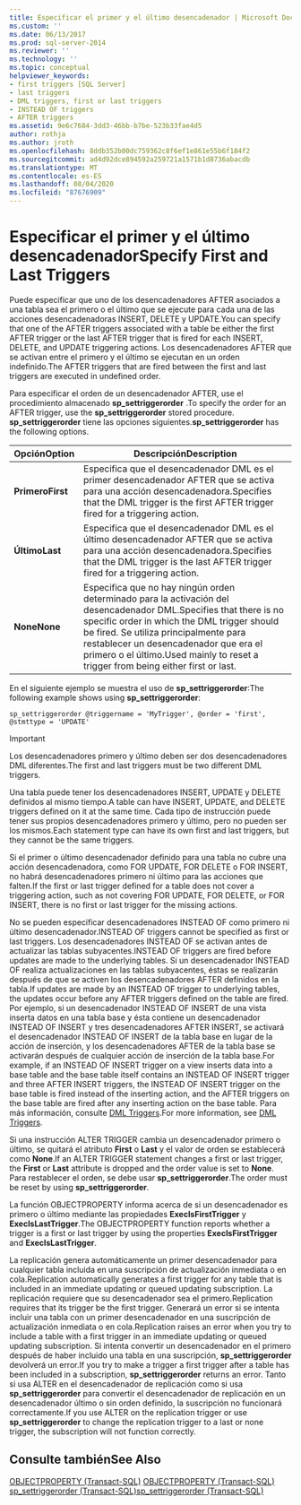 ```yaml
---
title: Especificar el primer y el último desencadenador | Microsoft Docs
ms.custom: ''
ms.date: 06/13/2017
ms.prod: sql-server-2014
ms.reviewer: ''
ms.technology: ''
ms.topic: conceptual
helpviewer_keywords:
- first triggers [SQL Server]
- last triggers
- DML triggers, first or last triggers
- INSTEAD OF triggers
- AFTER triggers
ms.assetid: 9e6c7684-3dd3-46bb-b7be-523b33fae4d5
author: rothja
ms.author: jroth
ms.openlocfilehash: 8ddb352b00dc759362c8f6ef1e861e55b6f184f2
ms.sourcegitcommit: ad4d92dce894592a259721a1571b1d8736abacdb
ms.translationtype: MT
ms.contentlocale: es-ES
ms.lasthandoff: 08/04/2020
ms.locfileid: "87676909"
---
```

# <a name="specify-first-and-last-triggers"></a><span data-ttu-id="f0567-102">Especificar el primer y el último desencadenador</span><span class="sxs-lookup"><span data-stu-id="f0567-102">Specify First and Last Triggers</span></span>
  <span data-ttu-id="f0567-103">Puede especificar que uno de los desencadenadores AFTER asociados a una tabla sea el primero o el último que se ejecute para cada una de las acciones desencadenadoras INSERT, DELETE y UPDATE.</span><span class="sxs-lookup"><span data-stu-id="f0567-103">You can specify that one of the AFTER triggers associated with a table be either the first AFTER trigger or the last AFTER trigger that is fired for each INSERT, DELETE, and UPDATE triggering actions.</span></span> <span data-ttu-id="f0567-104">Los desencadenadores AFTER que se activan entre el primero y el último se ejecutan en un orden indefinido.</span><span class="sxs-lookup"><span data-stu-id="f0567-104">The AFTER triggers that are fired between the first and last triggers are executed in undefined order.</span></span>  
  
 <span data-ttu-id="f0567-105">Para especificar el orden de un desencadenador AFTER, use el procedimiento almacenado **sp_settriggerorder** .</span><span class="sxs-lookup"><span data-stu-id="f0567-105">To specify the order for an AFTER trigger, use the **sp_settriggerorder** stored procedure.</span></span> <span data-ttu-id="f0567-106">**sp_settriggerorder** tiene las opciones siguientes.</span><span class="sxs-lookup"><span data-stu-id="f0567-106">**sp_settriggerorder** has the following options.</span></span>  
  
|<span data-ttu-id="f0567-107">Opción</span><span class="sxs-lookup"><span data-stu-id="f0567-107">Option</span></span>|<span data-ttu-id="f0567-108">Descripción</span><span class="sxs-lookup"><span data-stu-id="f0567-108">Description</span></span>|  
|------------|-----------------|  
|<span data-ttu-id="f0567-109">**Primero**</span><span class="sxs-lookup"><span data-stu-id="f0567-109">**First**</span></span>|<span data-ttu-id="f0567-110">Especifica que el desencadenador DML es el primer desencadenador AFTER que se activa para una acción desencadenadora.</span><span class="sxs-lookup"><span data-stu-id="f0567-110">Specifies that the DML trigger is the first AFTER trigger fired for a triggering action.</span></span>|  
|<span data-ttu-id="f0567-111">**Último**</span><span class="sxs-lookup"><span data-stu-id="f0567-111">**Last**</span></span>|<span data-ttu-id="f0567-112">Especifica que el desencadenador DML es el último desencadenador AFTER que se activa para una acción desencadenadora.</span><span class="sxs-lookup"><span data-stu-id="f0567-112">Specifies that the DML trigger is the last AFTER trigger fired for a triggering action.</span></span>|  
|<span data-ttu-id="f0567-113">**None**</span><span class="sxs-lookup"><span data-stu-id="f0567-113">**None**</span></span>|<span data-ttu-id="f0567-114">Especifica que no hay ningún orden determinado para la activación del desencadenador DML.</span><span class="sxs-lookup"><span data-stu-id="f0567-114">Specifies that there is no specific order in which the DML trigger should be fired.</span></span> <span data-ttu-id="f0567-115">Se utiliza principalmente para restablecer un desencadenador que era el primero o el último.</span><span class="sxs-lookup"><span data-stu-id="f0567-115">Used mainly to reset a trigger from being either first or last.</span></span>|  
  
 <span data-ttu-id="f0567-116">En el siguiente ejemplo se muestra el uso de **sp_settriggerorder**:</span><span class="sxs-lookup"><span data-stu-id="f0567-116">The following example shows using **sp_settriggerorder**:</span></span>  
  
```  
sp_settriggerorder @triggername = 'MyTrigger', @order = 'first', @stmttype = 'UPDATE'  
```  
  
> [!IMPORTANT]  
>  <span data-ttu-id="f0567-117">Los desencadenadores primero y último deben ser dos desencadenadores DML diferentes.</span><span class="sxs-lookup"><span data-stu-id="f0567-117">The first and last triggers must be two different DML triggers.</span></span>  
  
 <span data-ttu-id="f0567-118">Una tabla puede tener los desencadenadores INSERT, UPDATE y DELETE definidos al mismo tiempo.</span><span class="sxs-lookup"><span data-stu-id="f0567-118">A table can have INSERT, UPDATE, and DELETE triggers defined on it at the same time.</span></span> <span data-ttu-id="f0567-119">Cada tipo de instrucción puede tener sus propios desencadenadores primero y último, pero no pueden ser los mismos.</span><span class="sxs-lookup"><span data-stu-id="f0567-119">Each statement type can have its own first and last triggers, but they cannot be the same triggers.</span></span>  
  
 <span data-ttu-id="f0567-120">Si el primer o último desencadenador definido para una tabla no cubre una acción desencadenadora, como FOR UPDATE, FOR DELETE o FOR INSERT, no habrá desencadenadores primero ni último para las acciones que falten.</span><span class="sxs-lookup"><span data-stu-id="f0567-120">If the first or last trigger defined for a table does not cover a triggering action, such as not covering FOR UPDATE, FOR DELETE, or FOR INSERT, there is no first or last trigger for the missing actions.</span></span>  
  
 <span data-ttu-id="f0567-121">No se pueden especificar desencadenadores INSTEAD OF como primero ni último desencadenador.</span><span class="sxs-lookup"><span data-stu-id="f0567-121">INSTEAD OF triggers cannot be specified as first or last triggers.</span></span> <span data-ttu-id="f0567-122">Los desencadenadores INSTEAD OF se activan antes de actualizar las tablas subyacentes.</span><span class="sxs-lookup"><span data-stu-id="f0567-122">INSTEAD OF triggers are fired before updates are made to the underlying tables.</span></span> <span data-ttu-id="f0567-123">Si un desencadenador INSTEAD OF realiza actualizaciones en las tablas subyacentes, éstas se realizarán después de que se activen los desencadenadores AFTER definidos en la tabla.</span><span class="sxs-lookup"><span data-stu-id="f0567-123">If updates are made by an INSTEAD OF trigger to underlying tables, the updates occur before any AFTER triggers defined on the table are fired.</span></span> <span data-ttu-id="f0567-124">Por ejemplo, si un desencadenador INSTEAD OF INSERT de una vista inserta datos en una tabla base y ésta contiene un desencadenador INSTEAD OF INSERT y tres desencadenadores AFTER INSERT, se activará el desencadenador INSTEAD OF INSERT de la tabla base en lugar de la acción de inserción, y los desencadenadores AFTER de la tabla base se activarán después de cualquier acción de inserción de la tabla base.</span><span class="sxs-lookup"><span data-stu-id="f0567-124">For example, if an INSTEAD OF INSERT trigger on a view inserts data into a base table and the base table itself contains an INSTEAD OF INSERT trigger and three AFTER INSERT triggers, the INSTEAD OF INSERT trigger on the base table is fired instead of the inserting action, and the AFTER triggers on the base table are fired after any inserting action on the base table.</span></span> <span data-ttu-id="f0567-125">Para más información, consulte [DML Triggers](dml-triggers.md).</span><span class="sxs-lookup"><span data-stu-id="f0567-125">For more information, see [DML Triggers](dml-triggers.md).</span></span>  
  
 <span data-ttu-id="f0567-126">Si una instrucción ALTER TRIGGER cambia un desencadenador primero o último, se quitará el atributo **First** o **Last** y el valor de orden se establecerá como **None**.</span><span class="sxs-lookup"><span data-stu-id="f0567-126">If an ALTER TRIGGER statement changes a first or last trigger, the **First** or **Last** attribute is dropped and the order value is set to **None**.</span></span> <span data-ttu-id="f0567-127">Para restablecer el orden, se debe usar **sp_settriggerorder**.</span><span class="sxs-lookup"><span data-stu-id="f0567-127">The order must be reset by using **sp_settriggerorder**.</span></span>  
  
 <span data-ttu-id="f0567-128">La función OBJECTPROPERTY informa acerca de si un desencadenador es primero o último mediante las propiedades **ExecIsFirstTrigger** y **ExecIsLastTrigger**.</span><span class="sxs-lookup"><span data-stu-id="f0567-128">The OBJECTPROPERTY function reports whether a trigger is a first or last trigger by using the properties **ExecIsFirstTrigger** and **ExecIsLastTrigger**.</span></span>  
  
 <span data-ttu-id="f0567-129">La replicación genera automáticamente un primer desencadenador para cualquier tabla incluida en una suscripción de actualización inmediata o en cola.</span><span class="sxs-lookup"><span data-stu-id="f0567-129">Replication automatically generates a first trigger for any table that is included in an immediate updating or queued updating subscription.</span></span> <span data-ttu-id="f0567-130">La replicación requiere que su desencadenador sea el primero.</span><span class="sxs-lookup"><span data-stu-id="f0567-130">Replication requires that its trigger be the first trigger.</span></span> <span data-ttu-id="f0567-131">Generará un error si se intenta incluir una tabla con un primer desencadenador en una suscripción de actualización inmediata o en cola.</span><span class="sxs-lookup"><span data-stu-id="f0567-131">Replication raises an error when you try to include a table with a first trigger in an immediate updating or queued updating subscription.</span></span> <span data-ttu-id="f0567-132">Si intenta convertir un desencadenador en el primero después de haber incluido una tabla en una suscripción, **sp_settriggerorder** devolverá un error.</span><span class="sxs-lookup"><span data-stu-id="f0567-132">If you try to make a trigger a first trigger after a table has been included in a subscription, **sp_settriggerorder** returns an error.</span></span> <span data-ttu-id="f0567-133">Tanto si usa ALTER en el desencadenador de replicación como si usa **sp_settriggerorder** para convertir el desencadenador de replicación en un desencadenador último o sin orden definido, la suscripción no funcionará correctamente.</span><span class="sxs-lookup"><span data-stu-id="f0567-133">If you use ALTER on the replication trigger or use **sp_settriggerorder** to change the replication trigger to a last or none trigger, the subscription will not function correctly.</span></span>  
  
## <a name="see-also"></a><span data-ttu-id="f0567-134">Consulte también</span><span class="sxs-lookup"><span data-stu-id="f0567-134">See Also</span></span>  
 <span data-ttu-id="f0567-135">[OBJECTPROPERTY &#40;Transact-SQL&#41;](/sql/t-sql/functions/objectpropertyex-transact-sql) </span><span class="sxs-lookup"><span data-stu-id="f0567-135">[OBJECTPROPERTY &#40;Transact-SQL&#41;](/sql/t-sql/functions/objectpropertyex-transact-sql) </span></span>  
 [<span data-ttu-id="f0567-136">sp_settriggerorder &#40;Transact-SQL&#41;</span><span class="sxs-lookup"><span data-stu-id="f0567-136">sp_settriggerorder &#40;Transact-SQL&#41;</span></span>](/sql/relational-databases/system-stored-procedures/sp-settriggerorder-transact-sql)  
  
  
